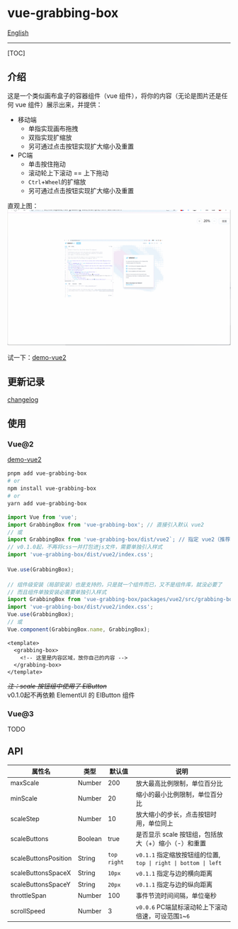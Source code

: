# vue-grabbing-box

[English](README.md)

---

[TOC]

## 介绍

这是一个类似画布盒子的容器组件（vue 组件），将你的内容（无论是图片还是任何 vue 组件）展示出来，并提供：

- 移动端
  - 单指实现画布拖拽
  - 双指实现扩缩放
  - 另可通过点击按钮实现扩大缩小及重置
- PC端
  - 单击按住拖动
  - 滚动轮上下滚动 == 上下拖动
  - `Ctrl`+`Wheel`的扩缩放
  - 另可通过点击按钮实现扩大缩小及重置

直观上图：
![](docs/images/vue2-demo-captture.gif)

试一下：[demo-vue2](https://codermonkie.github.io/vue-grabbing-box/demo-vue2/)

## 更新记录

[changelog](./CHANGELOG.md)

## 使用

### Vue@2

[demo-vue2](./example/demo-vue2/)

```bash
pnpm add vue-grabbing-box
# or
npm install vue-grabbing-box
# or
yarn add vue-grabbing-box
```

```js
import Vue from 'vue';
import GrabbingBox from 'vue-grabbing-box'; // 直接引入默认 vue2
// 或
import GrabbingBox from 'vue-grabbing-box/dist/vue2`; // 指定 vue2（推荐）
// v0.1.0起，不再将css一并打包进js文件，需要单独引入样式
import 'vue-grabbing-box/dist/vue2/index.css';

Vue.use(GrabbingBox);

// 组件级安装（局部安装）也是支持的，只是就一个组件而已，又不是组件库，就没必要了
// 而且组件单独安装必需要单独引入样式
import GrabbingBox from 'vue-grabbing-box/packages/vue2/src/grabbing-box';
import 'vue-grabbing-box/dist/vue2/index.css';
Vue.use(GrabbingBox);
// 或
Vue.component(GrabbingBox.name, GrabbingBox);
```

```vue
<template>
  <grabbing-box>
    <!-- 这里是内容区域，放你自己的内容 -->
  </grabbing-box>
</template>
```

~~*注：scale 按钮组中使用了 ElButton*~~  
v0.1.0起不再依赖 ElementUI 的 ElButton 组件

### Vue@3

TODO

## API

|属性名|类型|默认值|说明|
|--|--|--|--|
|maxScale|Number|200|放大最高比例限制，单位百分比|
|minScale|Number|20|缩小的最小比例限制，单位百分比|
|scaleStep|Number|10|放大缩小的步长，点击按钮时用，单位同上|
|scaleButtons|Boolean|true|是否显示 scale 按钮组，包括放大（+）缩小（-）和重置|
|scaleButtonsPosition|String|`top right`|`v0.1.1` 指定缩放按钮组的位置, `top \| right \| bottom \| left`|
|scaleButtonsSpaceX|String|`10px`|`v0.1.1` 指定与边的横向距离|
|scaleButtonsSpaceY|String|`20px`|`v0.1.1` 指定与边的纵向距离|
|throttleSpan|Number|100|事件节流时间间隔，单位毫秒|
|scrollSpeed|Number|3|`v0.0.6` PC端鼠标滚动轮上下滚动倍速，可设范围`1`~`6`|

